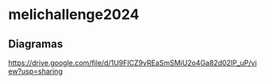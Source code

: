 # melichallenge2024

## Diagramas
https://drive.google.com/file/d/1U9FICZ9vREaSmSMiU2o4Ga82d02lP_uP/view?usp=sharing